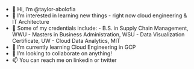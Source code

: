 - 👋 Hi, I’m @taylor-abolofia
- 👀 I’m interested in learning new things - right now cloud engineering & IT Architecture
- 🪪 Some of my credentials include:
      - B.S. in Supply Chain Management, WWU
      - Masters in Business Administration, WSU
      - Data Visualization Certificate, UW
      - Cloud Data Analytics, MIT
- 🌱 I’m currently learning Cloud Engineering in GCP
- 💞️ I’m looking to collaborate on anything!
- 📫 You can reach me on linkedin or twitter

<!---
taylor-abolofia/taylor-abolofia is a ✨ special ✨ repository because its `README.md` (this file) appears on your GitHub profile.
You can click the Preview link to take a look at your changes.
--->
